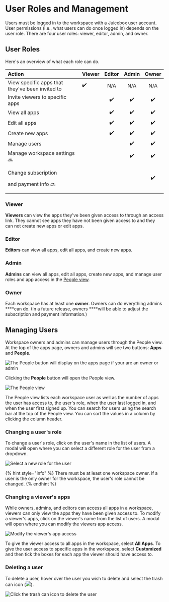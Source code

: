 # User Roles and Management

Users must be logged in to the workspace with a Juicebox user account. User permissions \(i.e., what users can do once logged in\) depends on the user role.  There are four user roles: viewer, editor, admin, and owner. 

## User Roles

Here's an overview of what each role can do. 

<table>
  <thead>
    <tr>
      <th style="text-align:left">Action</th>
      <th style="text-align:left">Viewer</th>
      <th style="text-align:center">Editor</th>
      <th style="text-align:center">Admin</th>
      <th style="text-align:center">Owner</th>
    </tr>
  </thead>
  <tbody>
    <tr>
      <td style="text-align:left">View specific apps that they&apos;ve been invited to</td>
      <td style="text-align:left">&#x2714;&#xFE0F;</td>
      <td style="text-align:center">N/A</td>
      <td style="text-align:center">N/A</td>
      <td style="text-align:center">N/A</td>
    </tr>
    <tr>
      <td style="text-align:left">Invite viewers to specific
        <br />apps</td>
      <td style="text-align:left"></td>
      <td style="text-align:center">&#x2714;&#xFE0F;</td>
      <td style="text-align:center">&#x2714;&#xFE0F;</td>
      <td style="text-align:center">&#x2714;&#xFE0F;</td>
    </tr>
    <tr>
      <td style="text-align:left">View all apps</td>
      <td style="text-align:left"></td>
      <td style="text-align:center">&#x2714;&#xFE0F;</td>
      <td style="text-align:center">&#x2714;&#xFE0F;</td>
      <td style="text-align:center">&#x2714;&#xFE0F;</td>
    </tr>
    <tr>
      <td style="text-align:left">Edit all apps</td>
      <td style="text-align:left"></td>
      <td style="text-align:center">&#x2714;&#xFE0F;</td>
      <td style="text-align:center">&#x2714;&#xFE0F;</td>
      <td style="text-align:center">&#x2714;&#xFE0F;</td>
    </tr>
    <tr>
      <td style="text-align:left">Create new apps</td>
      <td style="text-align:left"></td>
      <td style="text-align:center">&#x2714;&#xFE0F;</td>
      <td style="text-align:center">&#x2714;&#xFE0F;</td>
      <td style="text-align:center">&#x2714;&#xFE0F;</td>
    </tr>
    <tr>
      <td style="text-align:left">Manage users</td>
      <td style="text-align:left"></td>
      <td style="text-align:center"></td>
      <td style="text-align:center">&#x2714;&#xFE0F;</td>
      <td style="text-align:center">&#x2714;&#xFE0F;</td>
    </tr>
    <tr>
      <td style="text-align:left">Manage workspace settings &#x1F51C;</td>
      <td style="text-align:left"></td>
      <td style="text-align:center"></td>
      <td style="text-align:center">&#x2714;&#xFE0F;</td>
      <td style="text-align:center">&#x2714;&#xFE0F;</td>
    </tr>
    <tr>
      <td style="text-align:left">
        <p>Change subscription</p>
        <p>and payment info &#x1F51C;</p>
      </td>
      <td style="text-align:left"></td>
      <td style="text-align:center"></td>
      <td style="text-align:center"></td>
      <td style="text-align:center">&#x2714;&#xFE0F;</td>
    </tr>
  </tbody>
</table>

### Viewer

**Viewers** can view the apps they've been given access to through an access link. They cannot see apps they have not been given access to and they can not create new apps or edit apps. 

### Editor

**Editors** can view all apps, edit all apps, and create new apps. 

### Admin

**Admins** can view all apps, edit all apps, create new apps, and manage user roles and app access in the [People view](user-management-and-roles.md#managing-users).

### Owner

Each workspace has at least one **owner**. Owners can do everything admins ****can do. \(In a future release, owners ****will be able to adjust the subscription and payment information.\) 

## Managing Users

Workspace owners and admins can manage users through the People view. At the top of the apps page, owners and admins will see two buttons: **Apps** and **People**. 

![The People button will display on the apps page if your are an owner or admin](../.gitbook/assets/image%20%28185%29.png)

Clicking the **People** button will open the People view. 

![The People view](../.gitbook/assets/image%20%28123%29.png)

The People view lists each workspace user as well as the number of apps the user has access to, the user's role, when the user last logged in, and when the user first signed up. You can search for users using the search bar at the top of the People view. You can sort the values in a column by clicking the column header.

### Changing a user's role

To change a user's role, click on the user's name in the list of users. A modal will open where you can select a different role for the user from a dropdown. 

![Select a new role for the user](../.gitbook/assets/image%20%28120%29.png)

{% hint style="info" %}
There must be at least one workspace owner. If a user is the only owner for the workspace, the user's role cannot be changed. 
{% endhint %}

### Changing a viewer's apps

While owners, admins, and editors can access all apps in a workspace, viewers can only view the apps they have been given access to. To modify a viewer's apps, click on the viewer's name from the list of users. A modal will open where you can modify the viewers app access.  

![Modify the viewer&apos;s app access](../.gitbook/assets/image%20%28116%29.png)

To give the viewer access to all apps in the workspace, select **All Apps**. To give the user access to specific apps in the workspace, select **Customized** and then tick the boxes for each app the viewer should have access to. 

### Deleting a user

To delete a user, hover over the user you wish to delete and select the trash can icon \(![](../.gitbook/assets/trash-alt-regular-1-.svg)\). 

![Click the trash can icon to delete the user](../.gitbook/assets/image%20%28114%29.png)


